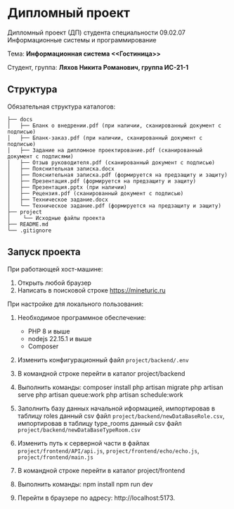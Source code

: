 # Дипломный проект

Дипломный проект (ДП) студента специальности 09.02.07 Информационные системы и программирование

Тема: **Информационная система <<Гостиница>>**

Студент, группа: **Ляхов Никита Романович, группа ИС-21-1**

## Структура

Обязательная структура каталогов:

```
├── docs
│   ├── Бланк о внедрении.pdf (при наличии, сканированный документ с подписью)
│   ├── Бланк-заказ.pdf (при наличии, сканированный документ с подписью)
│   ├── Задание на дипломное проектирование.pdf (сканированный документ с подписями)
│   ├── Отзыв руководителя.pdf (сканированный документ с подписью)
│   ├── Пояснительная записка.docx
│   ├── Пояснительная записка.pdf (формируется на предзащиту и защиту)
│   ├── Презентация.pdf (формируется на предзащиту и защиту)
│   ├── Презентация.pptx (при наличии)
│   ├── Рецензия.pdf (сканированный документ с подписью)
│   ├── Техническое задание.docx
│   └── Техническое задание.pdf (формируется на предзащиту и защиту)
├── project
│    └── Исходные файлы проекта
├── README.md
└── .gitignore
```

## Запуск проекта

При работающей хост-машине:

1. Открыть любой браузер
2. Написать в поисковой строке https://mineturic.ru

При настройке для локального пользования:

1. Необходимое программное обеспечение:

   - PHP 8 и выше
   - nodejs 22.15.1 и выше
   - Composer

2. Изменить конфигурационный файл `project/backend/.env`
3. В командной строке перейти в каталог project/backend
4. Выполнить команды:
   composer install
   php artisan migrate
   php artisan serve
   php artisan queue:work
   php artisan schedule:work

5. Заполнить базу данных начальной иформацией, импортировав в таблицу roles данный csv файл `project/backend/newDataBaseRole.csv`, импортировав в таблицу type_rooms данный csv файл `project/backend/newDataBaseTypeRoom.csv`

6. Изменить путь к серверной части в файлах `project/frontend/API/api.js`, `project/frontend/echo/echo.js`, `project/frontend/main.js`

7. В командной строке перейти в каталог project/frontend
8. Выполнить команды:
   npm install
   npm run dev

9. Перейти в браузере по адресу: http://localhost:5173.
